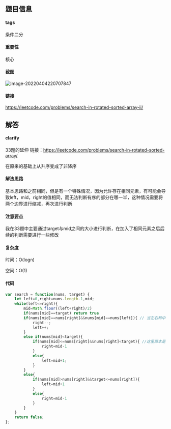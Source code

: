 ## 题目信息

#### tags

条件二分

#### 重要性

核心

#### 截图

![image-20220404220707847](https://khanwangpic.oss-cn-beijing.aliyuncs.com/img/image-20220404220707847.png)

#### 链接

https://leetcode.com/problems/search-in-rotated-sorted-array-ii/

## 解答

#### clarify

33题的延伸 链接：https://leetcode.com/problems/search-in-rotated-sorted-array/

在原来的基础上从升序变成了非降序

#### 解法思路

基本思路和之前相同，但是有一个特殊情况，因为允许存在相同元素，有可能会导致left，mid，right的值相同，而无法判断有序的部分在哪一半，这种情况需要将两个边界进行缩减，再次进行判断

#### 注意要点

我在33题中主要通过target与mid之间的大小进行判断，在加入了相同元素之后后续的判断需要进行一些修改

#### 复杂度

时间：O(logn)

空间：O(1)

#### 代码

```javascript
var search = function(nums, target) {
    let left=0,right=nums.length-1,mid;
    while(left<=right){
        mid=Math.floor((left+right)/2)
        if(nums[mid]==target) return true
        if(nums[mid]==nums[right]&&nums[mid]==nums[left]){ // 当左右和中间元素相同时，无法判断向左或向右，收缩边界
            right--;
            left++;
        }
        else if(nums[mid]<target){
            if(nums[mid]<=nums[right]&&nums[right]<target){ //这里原本是nums[mid]<nums[right] 在加入了相同元素后，如果nums[right]==nums[mid]也可以，修改判断的边界条件
                right=mid-1
            }
            else{
                left=mid+1;
            }
        }
        else{
            if(nums[mid]>nums[right]&&target<=nums[right]){
                left=mid+1
            }
            else{
                right=mid-1
            }
        }
    }
    return false;
};
```





